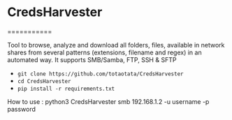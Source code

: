 # CredsHarvester
===========

Tool to browse, analyze and download all folders, files, available in network shares from several patterns (extensions, filename and regex) in an automated way. It supports SMB/Samba, FTP, SSH & SFTP

+ `git clone https://github.com/totaotata/CredsHarvester`
+ `cd CredsHarvester`
+ `pip install -r requirements.txt`

How to use :
python3 CredsHarvester smb 192.168.1.2 -u username -p password 